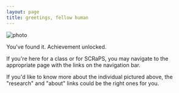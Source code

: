 ```yaml
---
layout: page
title: greetings, fellow human 
---
```


![photo](https://uvm.edu/~bfemery/rasputitsa.png)

You've found it. Achievement unlocked. 

If you're here for a class or for SCRaPS, you may navigate to the appropriate page with the links on the navigation bar. 

If you'd like to know more about the individual pictured above, the "research" and "about" links could be the right ones for you.
